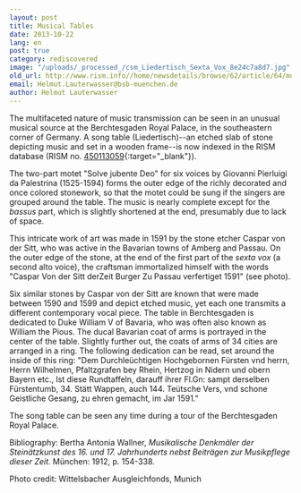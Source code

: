 ```yaml
---
layout: post
title: Musical Tables
date: 2013-10-22
lang: en
post: true
category: rediscovered
image: "/uploads/_processed_/csm_Liedertisch_Sexta_Vox_8e24c7a8d7.jpg"
old_url: http://www.rism.info//home/newsdetails/browse/62/article/64/musical-tables.html
email: Helmut.Lauterwasser@bsb-muenchen.de
author: Helmut Lauterwasser
---
```



The multifaceted nature of music transmission can be seen in an unusual musical source at the Berchtesgaden Royal Palace, in the southeastern corner of Germany. A song table (Liedertisch)--an etched slab of stone depicting music and set in a wooden frame--is now indexed in the RISM database (RISM no. [450113059](http://opac.rism.info/search?documentid=450113059){:target="_blank"}).

The two-part motet "Solve jubente Deo" for six voices by Giovanni Pierluigi da Palestrina (1525-1594) forms the outer edge of the richly decorated and once colored stonework, so that the motet could be sung if the singers are grouped around the table. The music is nearly complete except for the _bassus_ part, which is slightly shortened at the end, presumably due to lack of space.

This intricate work of art was made in 1591 by the stone etcher Caspar von der Sitt, who was active in the Bavarian towns of Amberg and Passau. On the outer edge of the stone, at the end of the first part of the _sexta vox_ (a second alto voice), the craftsman immortalized himself with the words "Caspar Von der Sitt derZeit Burger Zu Passau verfertiget 1591" (see photo).

Six similar stones by Caspar von der Sitt are known that were made between 1590 and 1599 and depict etched music, yet each one transmits a different contemporary vocal piece. The table in Berchtesgaden is dedicated to Duke William V of Bavaria, who was often also known as William the Pious. The ducal Bavarian coat of arms is portrayed in the center of the table. Slightly further out, the coats of arms of 34 cities are arranged in a ring. The following dedication can be read, set around the inside of this ring: "Dem Durchleüchtigen Hochgebornen Fürsten vnd herrn, Herrn Wilhelmen, Pfaltzgrafen bey Rhein, Hertzog in Nidern und obern Bayern etc., Ist diese Rundtaffeln, darauff ihrer Fl.Gn: sampt derselben Fürstentumb, 34. Stätt Wappen, auch 144. Teütsche Vers, vnd schone Geistliche Gesang, zu ehren gemacht, im Jar 1591."

The song table can be seen any time during a tour of the Berchtesgaden Royal Palace.

Bibliography: Bertha Antonia Wallner, _Musikalische Denkmäler der Steinätzkunst des 16. und 17. Jahrhunderts nebst Beiträgen zur Musikpflege dieser Zeit_. München: 1912, p. 154-338.

Photo credit: Wittelsbacher Ausgleichfonds, Munich


